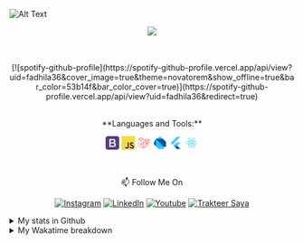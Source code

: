 ![Alt Text](https://user-images.githubusercontent.com/69864986/160632746-f60ebe1d-1d4f-4cee-b066-39892799eec8.gif)

<div align="center">
  <p>
  <img src="https://komarev.com/ghpvc/?username=Fadhila36&label=VIEWS&style=plastic&color=lightgrey" />
</p>
<br/> 
  
  <p>
    [![spotify-github-profile](https://spotify-github-profile.vercel.app/api/view?uid=fadhila36&cover_image=true&theme=novatorem&show_offline=true&bar_color=53b14f&bar_color_cover=true)](https://spotify-github-profile.vercel.app/api/view?uid=fadhila36&redirect=true)
  </p>

  <br/> 
**Languages and Tools:**

<code><img height="24px" src="https://raw.githubusercontent.com/github/explore/80688e429a7d4ef2fca1e82350fe8e3517d3494d/topics/bootstrap/bootstrap.png"></code>
<code><img height="24px" src="https://raw.githubusercontent.com/github/explore/80688e429a7d4ef2fca1e82350fe8e3517d3494d/topics/javascript/javascript.png"></code>
<code><img height="24px" src="https://raw.githubusercontent.com/github/explore/56a826d05cf762b2b50ecbe7d492a839b04f3fbf/topics/laravel/laravel.png"></code>
<code><img height="24px" src="https://raw.githubusercontent.com/github/explore/80688e429a7d4ef2fca1e82350fe8e3517d3494d/topics/dart/dart.png"></code>
<code><img height="24px" src="https://raw.githubusercontent.com/github/explore/80688e429a7d4ef2fca1e82350fe8e3517d3494d/topics/flutter/flutter.png"></code>
<code><img height="24px" src="https://raw.githubusercontent.com/github/explore/80688e429a7d4ef2fca1e82350fe8e3517d3494d/topics/react/react.png"></code>
  
<br/>


<p>
📫 Follow Me On
</p>

<p>
<a href="https://www.instagram.com/fadhila36" target="_blank"><img src="https://img.shields.io/badge/Instagram-%23E4405F.svg?&style=flat-square&logo=instagram&logoColor=white" height="32px" alt="Instagram"></a>
<a href="https://www.linkedin.com/in/muhammad-fadhila/" target="_blank"><img src="https://img.shields.io/badge/linkedin-%230077B5.svg?&style=for-the-badge&logo=linkedin&logoColor=white" height="32px" alt="LinkedIn"></a>
<a href="https://www.youtube.com/channel/UC4QFPHRGJuzc9bMsuS_IkOw" target="_blank"><img src="https://img.shields.io/badge/youtube-%23FF0000.svg?&style=for-the-badge&logo=youtube&logoColor=white" height="32px" alt="Youtube"></a>
<a href="https://trakteer.id/fadhila.36" target="_blank"><img id="wse-buttons-preview" src="https://cdn.trakteer.id/images/embed/trbtn-red-1.png" height="40" style="border:0px;height:40px;" alt="Trakteer Saya"></a>
</p>
</div>

<details>
  <summary>My stats in Github</summary>
  <img src="https://github-readme-stats.vercel.app/api?username=Fadhila36&show_icons=true&hide_border=true&&count_private=true&include_all_commits=true">
  <img src="https://github-readme-stats.vercel.app/api/top-langs/?username=Fadhila36&theme=vue">
 <p align="center">
      <img src="https://github-readme-streak-stats.herokuapp.com?user=fadhila36&theme=tokyonight&hide_border=true" />
</p>
</details>

<details>
  <summary>My Wakatime breakdown</summary>
  <p align="center">
      <img src="https://github-readme-stats.vercel.app/api/wakatime?username=fadhila36&layout=compact&theme=vue" />
     <img src="https://activity-graph.herokuapp.com/graph?username=Fadhila36&theme=react-dark" />
   
</p>
</details>




<!--START_SECTION:waka-->

<!--END_SECTION:waka-->
